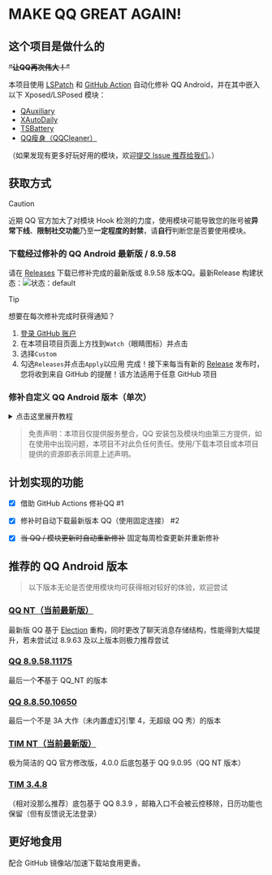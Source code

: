 # MAKE QQ GREAT AGAIN!

## 这个项目是做什么的

~~**“让QQ再次伟大！”**~~

本项目使用 [LSPatch](https://github.com/LSPosed/LSPatch) 和 [GitHub Action](https://github.com/features/actions) 自动化修补 QQ Android，并在其中嵌入以下 Xposed/LSPosed 模块：

- [QAuxiliary](https://github.com/cinit/QAuxiliary)
- [XAutoDaily](https://github.com/LuckyPray/XAutoDaily)
- [TSBattery](https://github.com/fankes/TSBattery)
- [QQ瘦身（QQCleaner）](https://github.com/KitsunePie/QQCleaner)

（如果发现有更多好玩好用的模块，欢迎[提交 Issue 推荐给我们](https://github.com/Hakuin123/MQGA/issues/new)。）

## 获取方式

> [!CAUTION]
> 近期 QQ 官方加大了对模块 Hook 检测的力度，使用模块可能导致您的账号被**异常下线**、**限制社交功能**乃至**一定程度的封禁**，请**自行**判断您是否要使用模块。

### 下载经过修补的 QQ Android 最新版 / 8.9.58
请在 [Releases](https://github.com/Hakuin123/MQGA/releases) 下载已修补完成的最新版或 8.9.58 版本QQ。最新Release 构建状态：![状态：default](https://github.com/Hakuin123/MQGA/actions/workflows/default.yml/badge.svg) 

> [!TIP]
> 想要在每次修补完成时获得通知？
> 1. [登录 GitHub 账户](https://github.com/signin)
> 2. 在本项目项目页面上方找到`Watch`（眼睛图标）并点击
> 3. 选择`Custom`
> 4. 勾选`Releases`并点击`Apply`以应用
> 完成！接下来每当有新的 [Release](https://github.com/Hakuin123/MQGA/releases) 发布时，您将收到来自 GitHub 的提醒！该方法适用于任意 GitHub 项目

### 修补自定义 QQ Android 版本（单次）
<details><summary>点击这里展开教程</summary>
<p>

1. [登录 GitHub 账户](https://github.com/signin)，然后 [Fork](https://github.com/Hakuin123/MQGA/fork) 此仓库
2. 在**你自己 fork 完成的仓库**（带有你自己的用户名）页面顶部点击`Actions`
3. （点开`All workflows`后）点击`Custom`
4. 点击蓝色`#DDF4FF`横幅`This workflow has a workflow_dispatch event trigger.`右边的`Run workflow`
5. 在弹出的窗口内填写下列内容：
  - **自定义版本号**  输入你所自定义的 QQ Android 版本（仅作名称标识作用，是否正确填写对于实际修补无影响）
  - **指定下载链接**  输入 QQ/TIM Android 安装包直链
  - **模块版本通道**  选择使用正式版（default）还是测试版（CI）的模块
6. 填写完成后点击绿色`#1F883D`的`Run workflow`并刷新页面，等待新增的工作流`Custom`的图标由黄色`#DBAB0A`变为绿色`#1F883D`，点开这个~~刚冒出来的花里胡哨变色的~~`Custom`
7. 在`Artifacts`找到修补完成的`.apk`文件，点击以下载（未登录状态下无法下载）

> 若Actions执行失败（状态为红色`#D1242F`），请自行检查输入的安装包链接是否为直链，也就是说输入的链接在浏览器打开后能够自动下载安装包。可百度或在QQ官网自行获取直链。

</p>
</details>

> 免责声明：本项目仅提供服务整合，QQ 安装包及模块均由第三方提供，如在使用中出现问题，本项目不对此负任何责任。使用/下载本项目或本项目提供的资源即表示同意上述声明。


## 计划实现的功能

- [x] 借助 GitHub Actions 修补QQ #1
- [x] 修补时自动下载最新版本 QQ（使用固定连接） #2
- [x] ~~当 QQ / 模块更新时自动重新修补~~ 固定每周检查更新并重新修补


## 推荐的 QQ Android 版本

> 以下版本无论是否使用模块均可获得相对较好的体验，欢迎尝试

### [QQ NT（当前最新版）](https://im.qq.com/index/#downloadAnchor)
最新版 QQ 基于 [Election](https://www.electronjs.org/zh/) 重构，同时更改了聊天消息存储结构，性能得到大幅提升，若未尝试过 8.9.63 及以上版本则极力推荐尝试

### [QQ 8.9.58.11175](https://downv6.qq.com/qqweb/QQ_1/android_apk/Android_8.9.58_64_HB2.apk)
最后一个**不**基于 QQ_NT 的版本

### [QQ 8.8.50.10650](https://downv6.qq.com/qqweb/QQ_1/android_apk/Android_8.9.50.10650_537155547_64.apk)
最后一个不是 3A 大作（未内置虚幻引擎 4，无超级 QQ 秀）的版本

### [TIM NT（当前最新版）](https://office.qq.com/download.html)
极为简洁的 QQ 官方修改版，4.0.0 后底包基于 QQ 9.0.95（QQ NT 版本）

### [TIM 3.4.8](https://downv6.qq.com/qqweb/QQ_1/android_apk/tim_3.4.8.3108_537129495_64.apk)
（相对没那么推荐）底包基于 QQ 8.3.9 ，邮箱入口不会被云控移除，日历功能也保留（但有反馈说无法登录）

## 更好地食用

配合 GitHub 镜像站/加速下载站食用更香。
